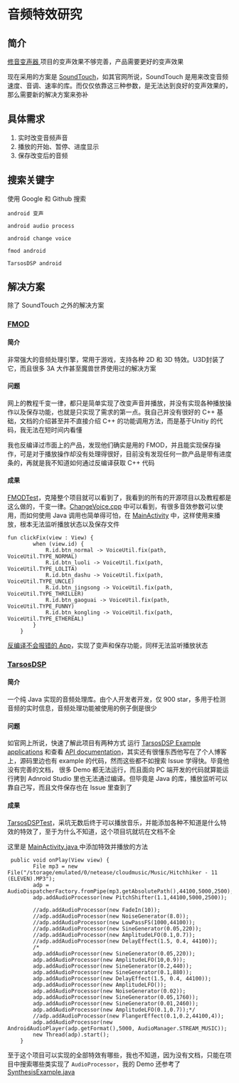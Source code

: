 # 音频特效研究

## 简介

[修音变声器 ](http://app.mi.com/details?id=com.planapps.voice)项目的变声效果不够完善，产品需要更好的变声效果

现在采用的方案是 [SoundTouch](http://www.surina.net/soundtouch/)，如其官网所说，SoundTouch 是用来改变音频速度、音调、速率的库。而仅仅依靠这三种参数，是无法达到良好的变声效果的，那么需要新的解决方案来弥补

## 具体需求

1. 实时改变音频声音
2. 播放的开始、暂停、进度显示
3. 保存改变后的音频

## 搜索关键字

使用 Google 和 Github 搜索

`android 变声`

`android audio process`

`android change voice`

`fmod android`

`TarsosDSP android`

## 解决方案

除了 SoundTouch 之外的解决方案

### [FMOD](https://www.fmod.com)

#### 简介

非常强大的音频处理引擎，常用于游戏，支持各种 2D 和 3D 特效。U3D封装了它，而且很多 3A 大作甚至魔兽世界使用过的解决方案

#### 问题

网上的教程千变一律，都只是简单实现了改变声音并播放，并没有实现各种播放操作以及保存功能，也就是只实现了需求的第一点。我自己并没有很好的 C++ 基础，文档的介绍甚至并不直接介绍 C++ 的功能调用方法，而是基于Unitiy 的代码，我无法在短时间内看懂

我也反编译过市面上的产品，发现他们确实是用的 FMOD，并且能实现保存操作，可是对于播放操作却没有处理得很好，目前没有发现任何一款产品是带有进度条的，再就是我不知道如何通过反编译获取 C++ 代码

#### 成果

[FMODTest](https://github.com/ChenViVi/audiotest/tree/master/FMODTest)，克隆整个项目就可以看到了，我看到的所有的开源项目以及教程都是这么做的，千变一律。[ChangeVoice.cpp](https://github.com/ChenViVi/audiotest/blob/346b6534a0477208f7b309ded855f9de5f5c60c4/FMODTest/app/src/main/cpp/ChangeVoice.cpp) 中可以看到，有很多音效参数可以使用，而如何使用 Java 调用也简单得可怕，在 [MainActivity](https://github.com/ChenViVi/audiotest/blob/346b6534a0477208f7b309ded855f9de5f5c60c4/FMODTest/app/src/main/java/com/example/yanchunlan/changevoice/MainActivity.kt) 中，这样使用来播放，根本无法监听播放状态以及保存文件

```
fun clickFix(view : View) {
        when (view.id) {
            R.id.btn_normal -> VoiceUtil.fix(path, VoiceUtil.TYPE_NORMAL)
            R.id.btn_luoli -> VoiceUtil.fix(path, VoiceUtil.TYPE_LOLITA)
            R.id.btn_dashu -> VoiceUtil.fix(path, VoiceUtil.TYPE_UNCLE)
            R.id.btn_jingsong -> VoiceUtil.fix(path, VoiceUtil.TYPE_THRILLER)
            R.id.btn_gaoguai -> VoiceUtil.fix(path, VoiceUtil.TYPE_FUNNY)
            R.id.btn_kongling -> VoiceUtil.fix(path, VoiceUtil.TYPE_ETHEREAL)
        }
    }
```

[反编译不会报错的 App](https://github.com/ChenViVi/audiotest/tree/346b6534a0477208f7b309ded855f9de5f5c60c4/repack)，实现了变声和保存功能，同样无法监听播放状态

### [TarsosDSP](https://github.com/JorenSix/TarsosDSP)

#### 简介

一个纯 Java 实现的音频处理库。由个人开发者开发，仅 900 star，多用于检测音频的实时信息，音频处理功能被使用的例子倒是很少

#### 问题

如官网上所说，快速了解此项目有两种方式  运行 [TarsosDSP Example applications](http://0110.be/releases/TarsosDSP/TarsosDSP-latest/TarsosDSP-latest-Examples/) 和查看 [API documentation](http://0110.be/releases/TarsosDSP/TarsosDSP-latest/TarsosDSP-latest-Documentation/)，其实还有很懂东西他写在了个人博客上，源码里边也有 example 的代码，然而这些都不如搜索 Issue 学得快。毕竟他没有完善的文档， 很多 Demo 都无法运行，而且面向 PC 端开发的代码就算能运行拷到 Adnroid Studio 里也无法通过编译。但毕竟是 Java 的库，播放监听可以靠自己写，而且文件保存也在 Issue 里查到了

#### 成果

[TarsosDSPTest](https://github.com/ChenViVi/audiotest/tree/master/TarsosDSPTest)，采坑无数后终于可以播放音乐，并能添加各种不知道是什么特效的特效了，至于为什么不知道，这个项目坑就坑在文档不全

这里是 [MainActivity.java ](https://github.com/ChenViVi/audiotest/blob/346b6534a0477208f7b309ded855f9de5f5c60c4/TarsosDSPTest/app/src/main/java/com/iwritebug/myapplication/MainActivity.java)中添加特效并播放的方法

```
 public void onPlay(View view) {
        File mp3 = new File("/storage/emulated/0/netease/cloudmusic/Music/Hitchhiker - 11 (ELEVEN).MP3");
        adp = AudioDispatcherFactory.fromPipe(mp3.getAbsolutePath(),44100,5000,2500);
        adp.addAudioProcessor(new PitchShifter(1.1,44100,5000,2500));

        //adp.addAudioProcessor(new FadeIn(10));
        //adp.addAudioProcessor(new NoiseGenerator(8.0));
        //adp.addAudioProcessor(new LowPassFS(1000,44100));
        //adp.addAudioProcessor(new SineGenerator(0.05,220));
        //adp.addAudioProcessor(new AmplitudeLFO(0.1,0.7));
        //adp.addAudioProcessor(new DelayEffect(1.5, 0.4, 44100));
        /*
        adp.addAudioProcessor(new SineGenerator(0.05,220));
        adp.addAudioProcessor(new AmplitudeLFO(10,0.9));
        adp.addAudioProcessor(new SineGenerator(0.2,440));
        adp.addAudioProcessor(new SineGenerator(0.1,880));
        adp.addAudioProcessor(new DelayEffect(1.5, 0.4, 44100));
        adp.addAudioProcessor(new AmplitudeLFO());
        adp.addAudioProcessor(new NoiseGenerator(0.02));
        adp.addAudioProcessor(new SineGenerator(0.05,1760));
        adp.addAudioProcessor(new SineGenerator(0.01,2460));
        adp.addAudioProcessor(new AmplitudeLFO(0.1,0.7));*/
        //adp.addAudioProcessor(new FlangerEffect(0.1,0.2,44100,4));
        adp.addAudioProcessor(new AndroidAudioPlayer(adp.getFormat(),5000, AudioManager.STREAM_MUSIC));
        new Thread(adp).start();
    }
```

至于这个项目可以实现的全部特效有哪些，我也不知道，因为没有文档，只能在项目中搜索哪些类实现了 `AudioProcessor`，我的 Demo 还参考了 [SynthesisExample.java](https://github.com/JorenSix/TarsosDSP/blob/c26e5004e203ee79be1ec25c2603b1f11b69d276/src/examples/be/tarsos/dsp/example/SynthesisExample.java)